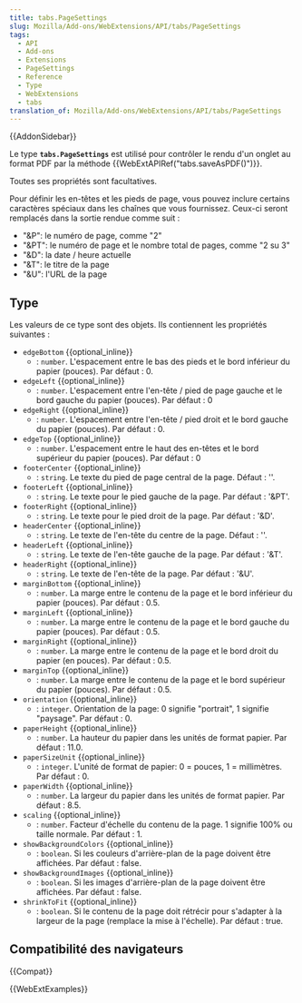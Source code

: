 ```yaml
---
title: tabs.PageSettings
slug: Mozilla/Add-ons/WebExtensions/API/tabs/PageSettings
tags:
  - API
  - Add-ons
  - Extensions
  - PageSettings
  - Reference
  - Type
  - WebExtensions
  - tabs
translation_of: Mozilla/Add-ons/WebExtensions/API/tabs/PageSettings
---
```


{{AddonSidebar}}

Le type **`tabs.PageSettings`** est utilisé pour contrôler le rendu d'un onglet au format PDF par la méthode {{WebExtAPIRef("tabs.saveAsPDF()")}}.

Toutes ses propriétés sont facultatives.

Pour définir les en-têtes et les pieds de page, vous pouvez inclure certains caractères spéciaux dans les chaînes que vous fournissez. Ceux-ci seront remplacés dans la sortie rendue comme suit :

- "\&P": le numéro de page, comme "2"
- "\&PT": le numéro de page et le nombre total de pages, comme "2 su 3"
- "\&D": la date / heure actuelle
- "\&T": le titre de la page
- "\&U": l'URL de la page

## Type

Les valeurs de ce type sont des objets. Ils contiennent les propriétés suivantes :

- `edgeBottom` {{optional_inline}}
  - : `number`. L'espacement entre le bas des pieds et le bord inférieur du papier (pouces). Par défaut : 0.
- `edgeLeft` {{optional_inline}}
  - : `number`. L'espacement entre l'en-tête / pied de page gauche et le bord gauche du papier (pouces). Par défaut : 0
- `edgeRight` {{optional_inline}}
  - : `number`. L'espacement entre l'en-tête / pied droit et le bord gauche du papier (pouces). Par défaut : 0.
- `edgeTop` {{optional_inline}}
  - : `number`. L'espacement entre le haut des en-têtes et le bord supérieur du papier (pouces). Par défaut : 0
- `footerCenter` {{optional_inline}}
  - : `string`. Le texte du pied de page central de la page. Défaut : ''.
- `footerLeft` {{optional_inline}}
  - : `string`. Le texte pour le pied gauche de la page. Par défaut : '\&PT'.
- `footerRight` {{optional_inline}}
  - : `string`. Le texte pour le pied droit de la page. Par défaut : '\&D'.
- `headerCenter` {{optional_inline}}
  - : `string`. Le texte de l'en-tête du centre de la page. Défaut : ''.
- `headerLeft` {{optional_inline}}
  - : `string`. Le texte de l'en-tête gauche de la page. Par défaut : '\&T'.
- `headerRight` {{optional_inline}}
  - : `string`. Le texte de l'en-tête de la page. Par défaut : '\&U'.
- `marginBottom` {{optional_inline}}
  - : `number`. La marge entre le contenu de la page et le bord inférieur du papier (pouces). Par défaut : 0.5.
- `marginLeft` {{optional_inline}}
  - : `number`. La marge entre le contenu de la page et le bord gauche du papier (pouces). Par défaut : 0.5.
- `marginRight` {{optional_inline}}
  - : `number`. La marge entre le contenu de la page et le bord droit du papier (en pouces). Par défaut : 0.5.
- `marginTop` {{optional_inline}}
  - : `number`. La marge entre le contenu de la page et le bord supérieur du papier (pouces). Par défaut : 0.5.
- `orientation` {{optional_inline}}
  - : `integer`. Orientation de la page: 0 signifie "portrait", 1 signifie "paysage". Par défaut : 0.
- `paperHeight` {{optional_inline}}
  - : `number`. La hauteur du papier dans les unités de format papier. Par défaut : 11.0.
- `paperSizeUnit` {{optional_inline}}
  - : `integer`. L'unité de format de papier: 0 = pouces, 1 = millimètres. Par défaut : 0.
- `paperWidth` {{optional_inline}}
  - : `number`. La largeur du papier dans les unités de format papier. Par défaut : 8.5.
- `scaling` {{optional_inline}}
  - : `number`. Facteur d'échelle du contenu de la page. 1 signifie 100% ou taille normale. Par défaut : 1.
- `showBackgroundColors` {{optional_inline}}
  - : `boolean`. Si les couleurs d'arrière-plan de la page doivent être affichées. Par défaut : false.
- `showBackgroundImages` {{optional_inline}}
  - : `boolean`. Si les images d'arrière-plan de la page doivent être affichées. Par défaut : false.
- `shrinkToFit` {{optional_inline}}
  - : `boolean`. Si le contenu de la page doit rétrécir pour s'adapter à la largeur de la page (remplace la mise à l'échelle). Par défaut : true.

## Compatibilité des navigateurs

{{Compat}}

{{WebExtExamples}}
